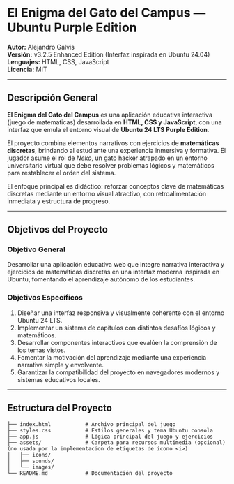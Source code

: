 # El Enigma del Gato del Campus — Ubuntu Purple Edition

**Autor:** Alejandro Galvis  
**Versión:** v3.2.5 Enhanced Edition (Interfaz inspirada en Ubuntu 24.04)  
**Lenguajes:** HTML, CSS, JavaScript  
**Licencia:** MIT  

---

## Descripción General

**El Enigma del Gato del Campus** es una aplicación educativa interactiva (juego de matematicas) desarrollada en **HTML, CSS y JavaScript**, con una interfaz que emula el entorno visual de **Ubuntu 24 LTS Purple Edition**.  

El proyecto combina elementos narrativos con ejercicios de **matemáticas discretas**, brindando al estudiante una experiencia inmersiva y formativa. El jugador asume el rol de *Neko*, un gato hacker atrapado en un entorno universitario virtual que debe resolver problemas lógicos y matemáticos para restablecer el orden del sistema.

El enfoque principal es didáctico: reforzar conceptos clave de matemáticas discretas mediante un entorno visual atractivo, con retroalimentación inmediata y estructura de progreso.

---

## Objetivos del Proyecto

### Objetivo General
Desarrollar una aplicación educativa web que integre narrativa interactiva y ejercicios de matemáticas discretas en una interfaz moderna inspirada en Ubuntu, fomentando el aprendizaje autónomo de los estudiantes.

### Objetivos Específicos
1. Diseñar una interfaz responsiva y visualmente coherente con el entorno Ubuntu 24 LTS.
2. Implementar un sistema de capítulos con distintos desafíos lógicos y matemáticos.
3. Desarrollar componentes interactivos que evalúen la comprensión de los temas vistos.
4. Fomentar la motivación del aprendizaje mediante una experiencia narrativa simple y envolvente.
5. Garantizar la compatibilidad del proyecto en navegadores modernos y sistemas educativos locales.

---

## Estructura del Proyecto

```plaintext
├── index.html           # Archivo principal del juego
├── styles.css           # Estilos generales y tema Ubuntu consola 
├── app.js               # Lógica principal del juego y ejercicios
├── assets/              # Carpeta para recursos multimedia (opcional) (no usada por la implementacion de etiquetas de icono <i>)
│   ├── icons/
│   ├── sounds/
│   └── images/
└── README.md            # Documentación del proyecto

